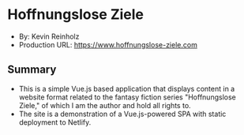 # Hoffnungslose Ziele
+ By: Kevin Reinholz
+ Production URL: <https://www.hoffnungslose-ziele.com>

## Summary
+ This is a simple Vue.js based application that displays content in a website format related to the fantasy fiction series "Hoffnungslose Ziele," of which I am the author and hold all rights to.
+ The site is a demonstration of a Vue.js-powered SPA with static deployment to Netlify.